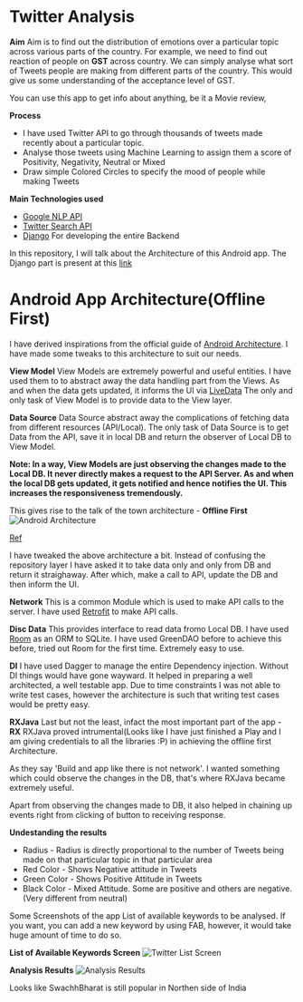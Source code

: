 # Twitter Analysis

**Aim**
Aim is to find out the distribution of emotions over a particular topic across various parts of the country. For example, we need to find out reaction of people on **GST** across country. We can simply analyse what sort of Tweets people are making from different parts of the country. This would give us some understanding of the acceptance level of GST.

You can use this app to get info about anything, be it a Movie review, 

**Process**
* I have used Twitter API to go through thousands of tweets made recently about a particular topic. 
* Analyse those tweets using Machine Learning to assign them a score of Positivity, Negativity,  Neutral or Mixed
* Draw simple Colored Circles to specify the mood of people while making Tweets

**Main Technologies used**

* [Google NLP API](https://cloud.google.com/natural-language/)
* [Twitter Search API](https://developer.twitter.com/en/docs/tweets/search/overview/basic-search)
* [Django](https://www.djangoproject.com/) For developing the entire Backend

In this repository, I will talk about the Architecture of this Android app. The Django part is present at this [link](https://github.com/aasaandinesh/twitter-analysis)

# Android App Architecture(Offline First)
I have derived inspirations from the official guide of [Android Architecture](https://developer.android.com/topic/libraries/architecture/index.html). I have made some tweaks to this architecture to suit our needs.

**View Model**
View Models are extremely powerful and useful entities. I have used them to to abstract away the data handling part from the Views. As and when the data gets updated, it informs the UI via [LiveData](https://developer.android.com/topic/libraries/architecture/livedata.html)
The only and only task of View Model is to provide data to the View layer.

**Data Source**
Data Source abstract away the complications of fetching data from different resources (API/Local). The only task of Data Source is to get Data from the API, save it in local DB and return the observer of Local DB to View Model.

**Note: In a way, View Models are just observing the changes made to the Local DB. It never directly makes a request to the API Server. As and when the local DB gets updated, it gets notified and hence notifies the UI. This increases the responsiveness tremendously.**

This gives rise to the talk of the town architecture - **Offline First**
![Android Architecture](https://developer.android.com/topic/libraries/architecture/images/final-architecture.png)

[Ref](https://developer.android.com/)

I have tweaked the above architecture a bit. Instead of confusing the repository layer I have asked it to take data only and only from DB and return it straighaway. After which, make a call to API, update the DB and then inform the UI.

**Network**
This is a common Module which is used to make API calls to the server. I have used [Retrofit](http://square.github.io/retrofit/) to make API calls.

**Disc Data**
This provides interface to read data fromo Local DB. I have used [Room](https://developer.android.com/topic/libraries/architecture/room.html) as an ORM to SQLite. I have used GreenDAO before to achieve this before, tried out Room for the first time. Extremely easy to use. 

**DI**
I have used Dagger to manage the entire Dependency injection. Without DI things would have gone wayward. It helped in preparing a well architected, a well testable app. Due to time constraints I was not able to write test cases, however the architecture is such that writing test cases would be pretty easy.

**RXJava**
Last but not the least, infact the most important part of the app - **RX** RXJava proved intrumental(Looks like I have just finished a Play and I am giving credentials to all the libraries :P) in achieving the offline first Architecture.

As they say 'Build and app like there is not network'. I wanted something which could observe the changes in the DB, that's where RXJava became extremely useful.

Apart from observing the changes made to DB, it also helped in chaining up events right from clicking of button to receiving response.

**Undestanding the results**
* Radius - Radius is directly proportional to the number of Tweets being made on that particular topic in that particular area
* Red Color - Shows Negative attitude in Tweets
* Green Color - Shows Positive Attitude in Tweets
* Black Color - Mixed Attitude. Some are positive and others are negative. (Very different from neutral)


Some Screenshots of the app
List of available keywords to be analysed. If you want, you can add a new keyword by using FAB, however, it would take huge amount of time to do so.

**List of Available Keywords Screen**
![Twitter List Screen](https://ibb.co/iK1krR)

**Analysis Results**
![Analysis Results](https://ibb.co/hbsrWR)

Looks like SwachhBharat is still popular in Northen side of India


